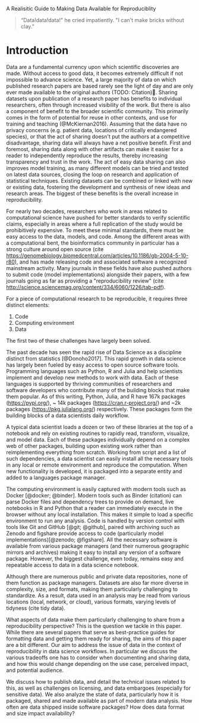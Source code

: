 
A Realisitic Guide to Making Data Available for Reproduciblity


> “Data!data!data!" he cried impatiently. "I can't make bricks without clay.”


# Introduction

Data are a fundamental currency upon which scientific discoveries are made. Without access to good data, it becomes extremely difficult if not impossible to advance science. Yet, a large majority of data on which published research papers are based rarely see the light of day and are only ever made available to the original authors (TODO: Citation).  Sharing datasets upon publication of a research paper has benefits to individual researchers, often through increased visibility of the work. But there is also a component of benefit to the broader scientific community. This primarily comes in the form of potential for reuse in other contexts, and use for training and teaching (@McKiernan2016). Assuming that the data have no privacy concerns (e.g. patient data, locations of critically endangered species), or that the act of sharing doesn't put the authors at a competitive disadvantage, sharing data will always have a net positive benefit. First and foremost, sharing data along with other artifacts can make it easier for a reader to independently reproduce the results, thereby increasing transparency and trust in the work. The act of easy data sharing can also improves model training, as many different models can be tried and tested on latest data sources, closing the loop on research and application of statistical techniques. Existing datasets can be combined or linked with new or existing data, fostering the development and synthesis of new ideas and research areas. The biggest of these benefits is the overall increase in reproducibility.

For nearly two decades, researchers who work in areas related to computational science have pushed for better standards to verify scientific claims, especially in areas where a full replication of the study would be prohibitively expensive. To meet these minimal standards, there must be easy access to the data, models, and code. Among the different areas with a computational bent, the bioinformatics community in particular has a strong culture around open source (cite https://genomebiology.biomedcentral.com/articles/10.1186/gb-2004-5-10-r80), and has made releasing code and associated software a recognized mainstream activity. Many journals in these fields have also pushed authors to submit code (model implementations) alongside their papers, with a few journals going as far as providing a "reproducibility review" (cite http://science.sciencemag.org/content/334/6060/1226/tab-pdf).

For a piece of computational research to be reproducible, it requires three distinct elements:
1. Code
2. Computing environment
3. Data

The first two of these challenges have largely been solved. 

The past decade has seen the rapid rise of Data Science as a discipline distinct from statistics [@Donoho2017]. This rapid growth in data science has largely been fueled by easy access to open source software tools. Programming languages such as Python, R and Julia and help scientists implement and develop new methods to work with data. Each of these languages is supported by thriving communities of researchers and software developers who contribute many of the building blocks that make them popular. As of this writing, Python, Julia, and R have  167k packages (https://pypi.org/), ~ 14k packages (https://cran.r-project.org/) and ~2k  packages (https://pkg.julialang.org/) respectively. These packages form the building blocks of a data scientists daily workflow. 

A typical data scientist loads a dozen or two of these libraries at the top of a notebook and rely on existing routines to rapidly read, transform, visualize, and model data. Each of these packages individually depend on a complex web of other packages, building upon existing work rather than reimplementing everything from scratch. Working from script and a list of such dependencies, a data scientist can easily install all the necessary tools in any local or remote environment and reproduce the computation. When new functionality is developed, it is packaged into a separate entity and added to a languages package manager.

The computing environment is easily captured with modern tools such as Docker [@docker; @binder]. Modern tools such as Binder (citation) can parse Docker files and dependency trees to provide on demand, live notebooks in R and Python that a reader can immediately execute in the browser without any local installation. This makes it simple to load a specific environment to run any analysis. Code is handled by version control with tools like Git and GitHub [@git; @github], paired with archiving such as Zenodo and figshare provide access to code (particularly model implementations)[@zenodo; @figshare]. All the necessary software is available from various package managers (and their numerous geographic mirrors and archives) making it easy to install any version of a software package. However, the biggest challenge, even today, remains easy and repeatable access to data in a data science notebook.

Although there are numerous public and private data repositories, none  of them function as package managers. Datasets are also far more diverse in complexity, size, and formats, making them particularly challenging to standardize. As a result, data used in an analysis may be read from various locations (local, network, or cloud), various formats, varying levels of tidyness (cite tidy data). 

What aspects of data make them particularly challenging to share from a reproducibility perspective? This is the question we tackle in this paper.  While there are several papers that serve as best-practice guides for formatting data and getting them ready for sharing, the aims of this paper are a bit different. Our aim to address the issue of data in the context of reproducibility in data science workflows. In particular we discuss the various tradeoffs one has to consider when documenting and sharing data, and how this would change depending on the use case, perceived impact, and potential audience.

 We discuss how to publish data, and detail the technical issues related to this, as well as challenges on licensing, and data embargoes (especially for sensitive data). We also analyze the state of data, particularly how it is packaged, shared and made available as part of modern data analysis. How often are data shipped inside software packages? How does data format and size impact availability? 
